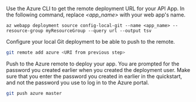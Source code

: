 Use the Azure CLI to get the remote deployment URL for your API App. In the following command, replace *\<app_name>* with your web app's name.

```azurecli
az webapp deployment source config-local-git --name <app_name> --resource-group myResourceGroup --query url --output tsv
```

Configure your local Git deployment to be able to push to the remote.

```bash
git remote add azure <URI from previous step>
```

Push to the Azure remote to deploy your app. You are prompted for the password you created earlier when you created the deployment user. Make sure that you enter the password you created in earlier in the quickstart, and not the password you use to log in to the Azure portal.

```bash
git push azure master
```
